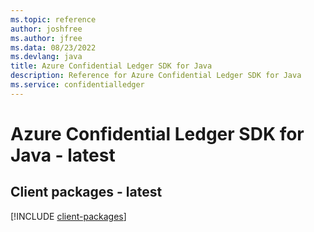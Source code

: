 ```yaml
---
ms.topic: reference
author: joshfree
ms.author: jfree
ms.data: 08/23/2022
ms.devlang: java
title: Azure Confidential Ledger SDK for Java
description: Reference for Azure Confidential Ledger SDK for Java
ms.service: confidentialledger
---
```

# Azure Confidential Ledger SDK for Java - latest

## Client packages - latest
[!INCLUDE [client-packages](confidential-ledger-client-index.md)]